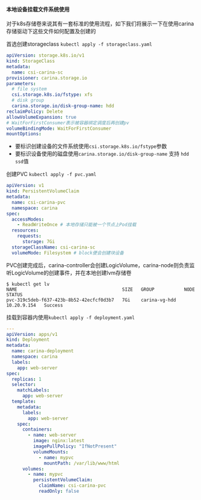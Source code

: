#### 本地设备挂载文件系统使用

对于k8s存储卷来说其有一套标准的使用流程，如下我们将展示一下在使用carina存储驱动下这些文件如何配置及创建的

首选创建storageclass `kubectl apply -f storageclass.yaml`

```yaml
apiVersion: storage.k8s.io/v1
kind: StorageClass
metadata:
  name: csi-carina-sc
provisioner: carina.storage.io
parameters:
  # file system
  csi.storage.k8s.io/fstype: xfs
  # disk group
  carina.storage.io/disk-group-name: hdd
reclaimPolicy: Delete
allowVolumeExpansion: true
# WaitForFirstConsumer表示被容器绑定调度后再创建pv
volumeBindingMode: WaitForFirstConsumer
mountOptions:
```

- 要标识创建设备的文件系统使用`csi.storage.k8s.io/fstype`参数
- 要标识设备使用的磁盘使用`carina.storage.io/disk-group-name` 支持 `hdd` `ssd`值

创建PVC `kubectl apply -f pvc.yaml`

```yaml
apiVersion: v1
kind: PersistentVolumeClaim
metadata:
  name: csi-carina-pvc
  namespace: carina
spec:
  accessModes:
    - ReadWriteOnce # 本地存储只能被一个节点上Pod挂载
  resources:
    requests:
      storage: 7Gi
  storageClassName: csi-carina-sc
  volumeMode: Filesystem # block便会创建块设备
```

PVC创建完成后，carina-controller会创建LogicVolume，carina-node则负责监听LogicVolume的创建事件，并在本地创建lvm存储卷

```shell
$ kubectl get lv
NAME                                       SIZE   GROUP           NODE          STATUS
pvc-319c5deb-f637-423b-8b52-42ecfcf0d3b7   7Gi    carina-vg-hdd   10.20.9.154   Success
```

挂载到容器内使用`kubectl apply -f deployment.yaml`

```yaml
---
apiVersion: apps/v1
kind: Deployment
metadata:
  name: carina-deployment
  namespace: carina
  labels:
    app: web-server
spec:
  replicas: 1
  selector:
    matchLabels:
      app: web-server
  template:
    metadata:
      labels:
        app: web-server
    spec:
      containers:
        - name: web-server
          image: nginx:latest
          imagePullPolicy: "IfNotPresent"
          volumeMounts:
            - name: mypvc
              mountPath: /var/lib/www/html
      volumes:
        - name: mypvc
          persistentVolumeClaim:
            claimName: csi-carina-pvc
            readOnly: false
```